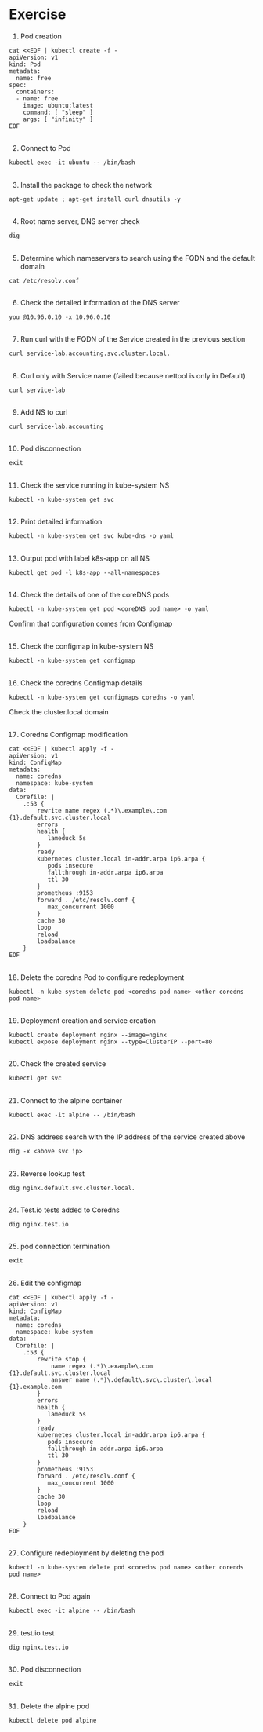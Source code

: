 # Exercise


1. Pod creation
```
cat <<EOF | kubectl create -f -
apiVersion: v1
kind: Pod
metadata:
  name: free
spec:
  containers:
  - name: free
    image: ubuntu:latest
    command: [ "sleep" ]
    args: [ "infinity" ]
EOF
```

##

2. Connect to Pod
```
kubectl exec -it ubuntu -- /bin/bash
```

##

3. Install the package to check the network
```
apt-get update ; apt-get install curl dnsutils -y
```

##

4. Root name server, DNS server check
```
dig
```

##

5. Determine which nameservers to search using the FQDN and the default domain
```
cat /etc/resolv.conf
```

##

6. Check the detailed information of the DNS server
```
you @10.96.0.10 -x 10.96.0.10
```

##

7. Run curl with the FQDN of the Service created in the previous section
```
curl service-lab.accounting.svc.cluster.local.
```

##

8. Curl only with Service name (failed because nettool is only in Default)
```
curl service-lab
```

##

9. Add NS to curl
```
curl service-lab.accounting
```

##

10. Pod disconnection
```
exit
```

##

11. Check the service running in kube-system NS
```
kubectl -n kube-system get svc
```

##

12. Print detailed information
```
kubectl -n kube-system get svc kube-dns -o yaml
```

##

13. Output pod with label k8s-app on all NS
```
kubectl get pod -l k8s-app --all-namespaces
```

##

14. Check the details of one of the coreDNS pods
```
kubectl -n kube-system get pod <coreDNS pod name> -o yaml
```
Confirm that configuration comes from Configmap

##

15. Check the configmap in kube-system NS
```
kubectl -n kube-system get configmap
```

##

16. Check the coredns Configmap details
```
kubectl -n kube-system get configmaps coredns -o yaml
```

Check the cluster.local domain

##

17. Coredns Configmap modification
```
cat <<EOF | kubectl apply -f -
apiVersion: v1
kind: ConfigMap
metadata:
  name: coredns
  namespace: kube-system
data:
  Corefile: |
    .:53 {
        rewrite name regex (.*)\.example\.com {1}.default.svc.cluster.local
        errors
        health {
           lameduck 5s
        }
        ready
        kubernetes cluster.local in-addr.arpa ip6.arpa {
           pods insecure
           fallthrough in-addr.arpa ip6.arpa
           ttl 30
        }
        prometheus :9153
        forward . /etc/resolv.conf {
           max_concurrent 1000
        }
        cache 30
        loop
        reload
        loadbalance
    }
EOF
```

##

18. Delete the coredns Pod to configure redeployment
```
kubectl -n kube-system delete pod <coredns pod name> <other coredns pod name>
```

##

19. Deployment creation and service creation
```
kubectl create deployment nginx --image=nginx
kubectl expose deployment nginx --type=ClusterIP --port=80
```

##

20. Check the created service
```
kubectl get svc
```

##

21. Connect to the alpine container
```
kubectl exec -it alpine -- /bin/bash
```

##

22. DNS address search with the IP address of the service created above
```
dig -x <above svc ip>
```

##

23. Reverse lookup test
```
dig nginx.default.svc.cluster.local.
```

##

24. Test.io tests added to Coredns
```
dig nginx.test.io
```

##

25. pod connection termination
```
exit
```

##

26. Edit the configmap
```
cat <<EOF | kubectl apply -f -
apiVersion: v1
kind: ConfigMap
metadata:
  name: coredns
  namespace: kube-system
data:
  Corefile: |
    .:53 {
        rewrite stop {
            name regex (.*)\.example\.com {1}.default.svc.cluster.local
            answer name (.*)\.default\.svc\.cluster\.local {1}.example.com
        }
        errors
        health {
           lameduck 5s
        }
        ready
        kubernetes cluster.local in-addr.arpa ip6.arpa {
           pods insecure
           fallthrough in-addr.arpa ip6.arpa
           ttl 30
        }
        prometheus :9153
        forward . /etc/resolv.conf {
           max_concurrent 1000
        }
        cache 30
        loop
        reload
        loadbalance
    }
EOF
```

##

27. Configure redeployment by deleting the pod
```
kubectl -n kube-system delete pod <coredns pod name> <other corends pod name>
```

##

28. Connect to Pod again
```
kubectl exec -it alpine -- /bin/bash
```

##

29. test.io test
```
dig nginx.test.io
```

##

30. Pod disconnection
```
exit
```

##

31. Delete the alpine pod
```
kubectl delete pod alpine
```
